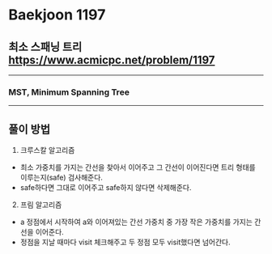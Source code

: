 Baekjoon 1197
=============
최소 스패닝 트리  <https://www.acmicpc.net/problem/1197>
---------------
- - -
### MST, Minimum Spanning Tree
- - -
## 풀이 방법
1. 크루스칼 알고리즘
- 최소 가중치를 가지는 간선을 찾아서 이어주고 그 간선이 이어진다면 트리 형태를 이루는지(safe) 검사해준다.
- safe하다면 그대로 이어주고 safe하지 않다면 삭제해준다.
2. 프림 알고리즘
- a 정점에서 시작하여 a와 이어져있는 간선 가중치 중 가장 작은 가중치를 가지는 간선을 이어준다.
- 정점을 지날 때마다 visit 체크해주고 두 정점 모두 visit했다면 넘어간다.
